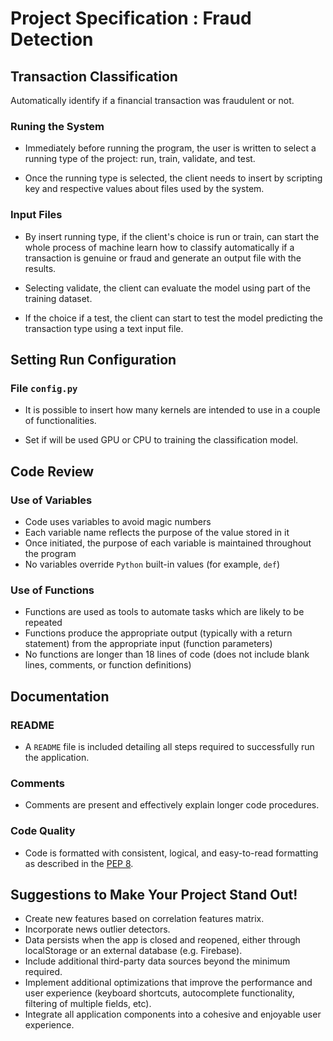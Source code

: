 # Project Specification : Fraud Detection

## Transaction Classification

Automatically identify if a financial transaction was fraudulent or not.

### Runing the System

* Immediately before running the program, the user is written to select a running type of the project: run, train, validate, and test.

* Once the running type is selected, the client needs to insert by scripting key and respective values about files used by the system.

### Input Files

* By insert running type, if the client's choice is run or train, can start the whole process of machine learn how to classify automatically if a transaction is genuine or fraud and generate an output file with the results.

* Selecting validate, the client can evaluate the model using part of the training dataset.

* If the choice if a test, the client can start to test the model predicting the transaction type using a text input file.

## Setting Run Configuration

### File `config.py`

* It is possible to insert how many kernels are intended to use in a couple of functionalities.

* Set if will be used GPU or CPU to training the classification model.

## Code Review

### Use of Variables
* Code uses variables to avoid magic numbers
* Each variable name reflects the purpose of the value stored in it
* Once initiated, the purpose of each variable is maintained throughout the program
* No variables override `Python` built-in values (for example, `def`)

### Use of Functions
* Functions are used as tools to automate tasks which are likely to be repeated
* Functions produce the appropriate output (typically with a return statement) from the appropriate input (function parameters)
* No functions are longer than 18 lines of code (does not include blank lines, comments, or function definitions)

## Documentation
### README
- A `README` file is included detailing all steps required to successfully run the application.

### Comments
- Comments are present and effectively explain longer code procedures.

### Code Quality
- Code is formatted with consistent, logical, and easy-to-read formatting as described in the [PEP 8](https://www.python.org/dev/peps/pep-0008/).

## Suggestions to Make Your Project Stand Out!
- Create new features based on correlation features matrix.
- Incorporate news outlier detectors.
- Data persists when the app is closed and reopened, either through localStorage or an external database (e.g. Firebase).
- Include additional third-party data sources beyond the minimum required.
- Implement additional optimizations that improve the performance and user experience (keyboard shortcuts, autocomplete functionality, filtering of multiple fields, etc).
- Integrate all application components into a cohesive and enjoyable user experience.
